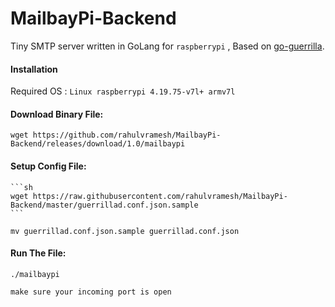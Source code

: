 MailbayPi-Backend
=================

Tiny SMTP server written in GoLang for `raspberrypi` , Based on [go-guerrilla](github.com/flashmob/go-guerrilla).

#### Installation
Required OS : `Linux raspberrypi 4.19.75-v7l+ armv7l`

#### Download Binary File:

    wget https://github.com/rahulvramesh/MailbayPi-Backend/releases/download/1.0/mailbaypi


#### Setup Config File:

    ```sh
    wget https://raw.githubusercontent.com/rahulvramesh/MailbayPi-Backend/master/guerrillad.conf.json.sample 
    ```

    mv guerrillad.conf.json.sample guerrillad.conf.json

#### Run The File:
    ./mailbaypi

`make sure your incoming port is open` 
